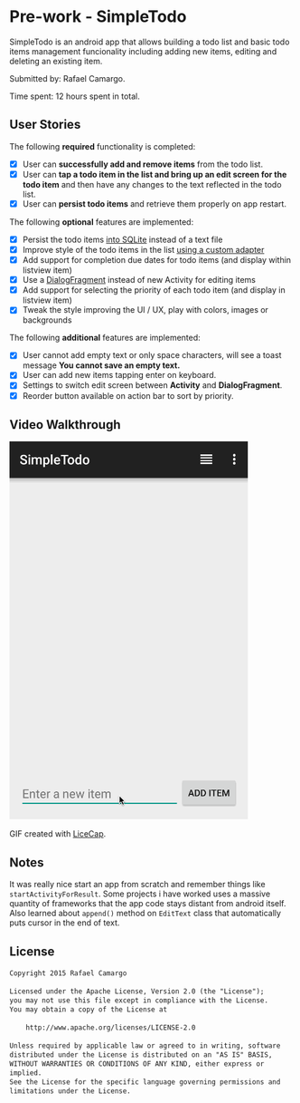 # Pre-work - SimpleTodo

SimpleTodo is an android app that allows building a todo list and basic todo items management funcionality including adding new items, editing and deleting an existing item.

Submitted by: Rafael Camargo.

Time spent: 12 hours spent in total.

## User Stories

The following **required** functionality is completed:

* [x] User can **successfully add and remove items** from the todo list.
* [x] User can **tap a todo item in the list and bring up an edit screen for the todo item** and then have any changes to the text reflected in the todo list.
* [x] User can **persist todo items** and retrieve them properly on app restart.

The following **optional** features are implemented:

* [x] Persist the todo items [into SQLite](http://guides.codepath.com/android/Persisting-Data-to-the-Device#sqlite) instead of a text file
* [x] Improve style of the todo items in the list [using a custom adapter](http://guides.codepath.com/android/Using-an-ArrayAdapter-with-ListView)
* [x] Add support for completion due dates for todo items (and display within listview item)
* [x] Use a [DialogFragment](http://guides.codepath.com/android/Using-DialogFragment) instead of new Activity for editing items
* [x] Add support for selecting the priority of each todo item (and display in listview item)
* [x] Tweak the style improving the UI / UX, play with colors, images or backgrounds

The following **additional** features are implemented:

* [x] User cannot add empty text or only space characters, will see a toast message **You cannot save an empty text.**
* [x] User can add new items tapping enter on keyboard.
* [x] Settings to switch edit screen between **Activity** and **DialogFragment**.
* [x] Reorder button available on action bar to sort by priority.

## Video Walkthrough 

<img src='https://github.com/rafagcamargo/SimpleTodo/blob/master/SimpleTodo.gif' title='Video Walkthrough' width='' alt='Video Walkthrough' />

GIF created with [LiceCap](http://www.cockos.com/licecap/).

## Notes

It was really nice start an app from scratch and remember things like `startActivityForResult`. Some projects i have worked uses a massive quantity of frameworks that the app code stays distant from android itself. Also learned about `append()` method on `EditText` class that automatically puts cursor in the end of text.

## License

    Copyright 2015 Rafael Camargo

    Licensed under the Apache License, Version 2.0 (the "License");
    you may not use this file except in compliance with the License.
    You may obtain a copy of the License at

        http://www.apache.org/licenses/LICENSE-2.0

    Unless required by applicable law or agreed to in writing, software
    distributed under the License is distributed on an "AS IS" BASIS,
    WITHOUT WARRANTIES OR CONDITIONS OF ANY KIND, either express or implied.
    See the License for the specific language governing permissions and
    limitations under the License.
